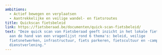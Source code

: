 ```yaml
---
ambitions:
  - Actief bewegen en verplaatsen
  - Aantrekkelijke en veilige wandel- en fietsroutes
title: Quickscan fietsbeleid
link: https://fietsberaad.be/documenten/quick-scan-fietsbeleid/
text: "Deze quick scan van Fietsberaad geeft inzicht in het lokale fietsbeleid
  aan de hand van een vragenlijst rond 6 thema's: beleid, veilige
  fietsnetwerken, infrastructuur, fiets parkeren, fietscultuur en -campagnes en
  dienstverlening."
---
```

